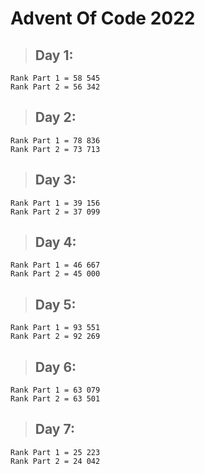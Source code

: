 # Advent Of Code 2022

> ## Day 1:
```
Rank Part 1 = 58 545
Rank Part 2 = 56 342
```
> ## Day 2:
 ```
Rank Part 1 = 78 836
Rank Part 2 = 73 713
 ```
> ## Day 3:
 ```
Rank Part 1 = 39 156
Rank Part 2 = 37 099
 ```
> ## Day 4:
 ```
Rank Part 1 = 46 667
Rank Part 2 = 45 000
 ```
> ## Day 5:
 ```
 Rank Part 1 = 93 551
Rank Part 2 = 92 269
 ```
> ## Day 6:
 ```
Rank Part 1 = 63 079
Rank Part 2 = 63 501
 ```
> ## Day 7:
 ```
Rank Part 1 = 25 223
Rank Part 2 = 24 042
 ```
